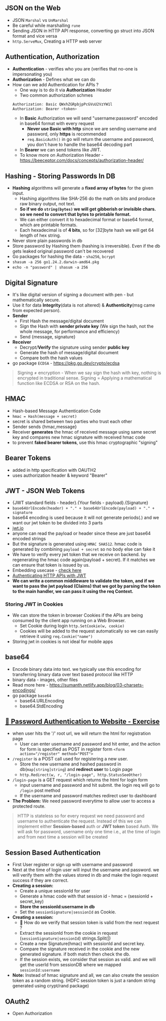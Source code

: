 ## JSON on the Web

- JSON `Marshal` vs `UnMarshal`
- Be careful while marshalling `rune`
- Sending JSON in HTTP API response, converting go struct into JSON format and vice versa
- `http.ServeMux`, Creating a HTTP web server

## Authentication, Authorization

- **Authentication** - verifies who you are (verifies that no-one is impersonating you)
- **Authorization** - Defines what we can do
- How can we add Authentication for APIs ?
  - One way is to do it via **Authorization** Header
  - Two common authorization schmes
  ```java
  Authorization: Basic QWxhZGRpbjpPcGVuU2VzYW1l
  Authorization: Bearer <token>
  ```
  - In **Basic** Authorization we will send "username:password" encoded in base64 format with every request
    - **Never use Basic with http** since we are sending username and password, only **https** is recommended
    - `req.BasicAuth()` in go will return the username and password, you don't have to handle the base64 decoding part
  - In **Bearer** we can send tokens like JWT.
  - To know more on Authorization Header - https://beeceptor.com/docs/concepts/authorization-header/

## Hashing - Storing Passwords In DB

- **Hashing** algorithms will generate a **fixed array of bytes** for the given input.
  - Hashing algorithms like SHA-256 do the math on bits and produce raw binary output, not text.
  - **So if we do `string(bytes)` we will get gibberish or invisible chars. so we need to convert that bytes to printable format.**
  - We can either convert it to hexadecimal format or base64 format, which are printable formats.
  - Each hexadecimal is of **4 bits**, so for [32]byte hash we will get 64 length of hex string.
- Never store plain passwords in db
- Store password by Hashing them (hashing is irreversible). Even if the db gets leaked original password can't be recovered
- Go packages for hashing the data - `sha256`, `bcrypt`
- `shasum -a 256 go1.24.2.darwin-amd64.pkg`
- `echo -n "password" | shasum -a 256`

## Digital Signature

- It's like digital version of signing a document with pen - but mathematically secure.
- Use it for data **Integrity**(data is not altered) & **Authenticity**(msg came from expected person).
- **Sender**
  - First Hash the message/digital document
  - Sign the Hash with **sender private key** (We sign the hash, not the whole message, for performance and efficiency)
  - Send {message, signature}
- **Receiver**
  - Decrypt/**Verify** the signature using sender **public key**
  - Generate the hash of message/digital document
  - Compare both the hash values
- go package `ECDSA` - https://pkg.go.dev/crypto/ecdsa

> Signing ≠ encryption - When we say sign the hash with key, nothing is encrypted in traditional sense. Signing = Applying a mathematical function like ECDSA or RSA on the hash.

## HMAC

- Hash-based Message Authentication Code
- `hmac = Hash(message + secret)`
- secret is shared between two parties who trust each other
- Sender sends {hmac,message}
- Receiver **generates** the hmac of received message using same secret key and compares new hmac signature with received hmac code
- to prevent **faked bearer tokens**, use this hmac cryptographic "signing"

## Bearer Tokens

- added in http specification with OAUTH2
- uses authorization header & keyword "Bearer"

## JWT - JSON Web Tokens

- {JWT standard fields - header}.{Your fields - payload}.{Signature}
- `base64UrlEncode(header) + "." + base64UrlEncode(payload) + "." + signature`
- base64 encoding is used because it will not generate periods(.) and we want our jwt token to be divided into 3 parts
- [jwt.io](https://jwt.io)
- anyone can read the payload or header since these are just base64 encoded strings
- But the signature is generated using `HMAC SHA512`. hmac code is generated by combining `payload + secret` so no body else can fake it
- We have to verify every jwt token that we receive on backend. by regenerating the hmac code again(payload + secret). If it matches we can ensure that token is issued by us.
- Embedding usecase - [check here](internal/05_jwt_auth_api.go)
- [Authenticating HTTP APIs with JWT](internal/05_jwt_auth_api.go)
- **We can write a common middleware to validate the token, and if we want to pass the jwt payload (Claims) that we got by parsing the token to the main handler, we can pass it using the req Context.**

### Storing JWT in Cookies

- We can store the token in browser Cookies if the APIs are being consumed by the client app running on a Web Browser.
  - Set Cookie during login `http.SetCookie(w, cookie)`
  - Cookies will be added to the request automatically so we can easily retrieve it using `req.Cookie("name")`
- Storing jwt in cookies is not ideal for mobile apps

## base64

- Encode binary data into text. we typically use this encoding for transferring binary data over text based protocol like HTTP
- binary data - images, other files
- Read more here - https://sumanth.netlify.app/blog/03-charsets-encodings/
- go package `base64`
  - base64.URLEncoding
  - base64.StdEncoding

## [💎 Password Authentication to Website - Exercise](internal/SessionBasedAndJWTAuthenticationExercise/01-PasswordBasedAuth/password_based_auth.go)

- when user hits the '/' root url, we will return the html for registration page
  - User can enter username and password and hit enter, and the action for form is specified as POST in register form `<form action="/register" method="POST">`
- `/register` is a POST call used for registering a new user.
  - Store the new username and hashed password in db(`map[string]string`) and **redirect user** to Login page
  - `http.Redirect(w, r, "/login-page", http.StatusSeeOther)`
- `/login-page` is a GET request which returns the html for login form
  - input username and password and hit submit. the login req will go to `/login` post method
  - If the username and password matches redirect user to dashboard
- **The Problem:** We need password everytime to allow user to access a protected route.

> HTTP is stateless so for every request we need password and username to authenticate the request. Instead of this we can implement either **Session-based** auth or **JWT token** based Auth. We will ask for password, username only one time i.e., at the time of login and from next time a session will be created

## Session Based Authentication

- First User register or sign up with username and password
- Next at the time of login user will input the username and password. we will verify them with the values stored in db and make the login request success if they are correct.
- **Creating a session:**
  - Create a unique sessionId for user
  - Generate a hmac code with that session id - hmac = (sessionId + secret_key)
  - **Store the sessionId:username in db**
  - Set the `sessionSignature|sessionId` as Cookie.
- **Creating a session:**
  - 🫆 How do we verify that session token is valid from the next request ?
  - Extract the sessionId from the cookie in request (`sessionSignature|sessionId`) strings.Split(|)
  - Create a new Signature(hmac) with sessionId and secret key.
  - Compare the signature received in the cookie and the new generated signature. if both match then check the db.
  - If the session exists, we consider that session as valid. and we will get the userId from sessionDB where we mapped `sessionId:username`
- **Note:** Instead of hmac signature and all, we can also create the session token as a random string. (HDFC session token is just a random string generated using crypt/rand package)

## OAuth2

- Open Authorization
